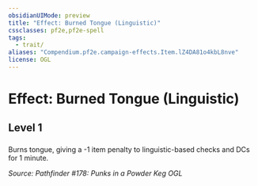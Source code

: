 ```yaml
---
obsidianUIMode: preview
title: "Effect: Burned Tongue (Linguistic)"
cssclasses: pf2e,pf2e-spell
tags:
  - trait/
aliases: "Compendium.pf2e.campaign-effects.Item.lZ4DA81o4kbL8nve"
license: OGL
---
```

# Effect: Burned Tongue (Linguistic)
## Level 1
### 






Burns tongue, giving a -1 item penalty to linguistic-based checks and DCs for 1 minute.

*Source: Pathfinder #178: Punks in a Powder Keg*
*OGL*